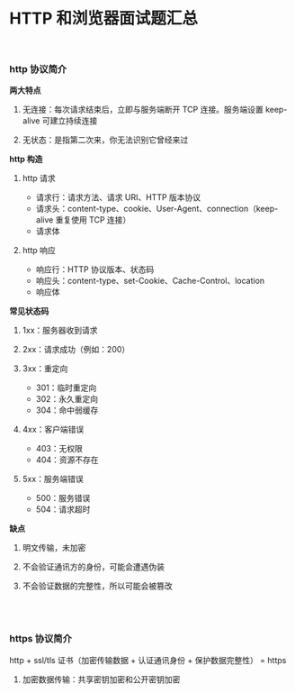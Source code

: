 # HTTP 和浏览器面试题汇总

</br>

### http 协议简介

**两大特点**

1. 无连接：每次请求结束后，立即与服务端断开 TCP 连接。服务端设置 keep-alive 可建立持续连接

2. 无状态：是指第二次来，你无法识别它曾经来过

**http 构造**

1. http 请求

    - 请求行：请求方法、请求 URI、HTTP 版本协议
    - 请求头：content-type、cookie、User-Agent、connection（keep-alive 重复使用 TCP 连接）
    - 请求体

1. http 响应

    - 响应行：HTTP 协议版本、状态码
    - 响应头：content-type、set-Cookie、Cache-Control、location
    - 响应体

**常见状态码**

1. 1xx：服务器收到请求

2. 2xx：请求成功（例如：200）

3. 3xx：重定向

    - 301：临时重定向
    - 302：永久重定向
    - 304：命中弱缓存

4. 4xx：客户端错误

    - 403：无权限
    - 404：资源不存在

5. 5xx：服务端错误

    - 500：服务错误
    - 504：请求超时

**缺点**

1. 明文传输，未加密

2. 不会验证通讯方的身份，可能会遭遇伪装

3. 不会验证数据的完整性，所以可能会被篡改

</br>
</br>

### https 协议简介

http + ssl/tls 证书（加密传输数据 + 认证通讯身份 + 保护数据完整性） = https

1. 加密数据传输：共享密钥加密和公开密钥加密
